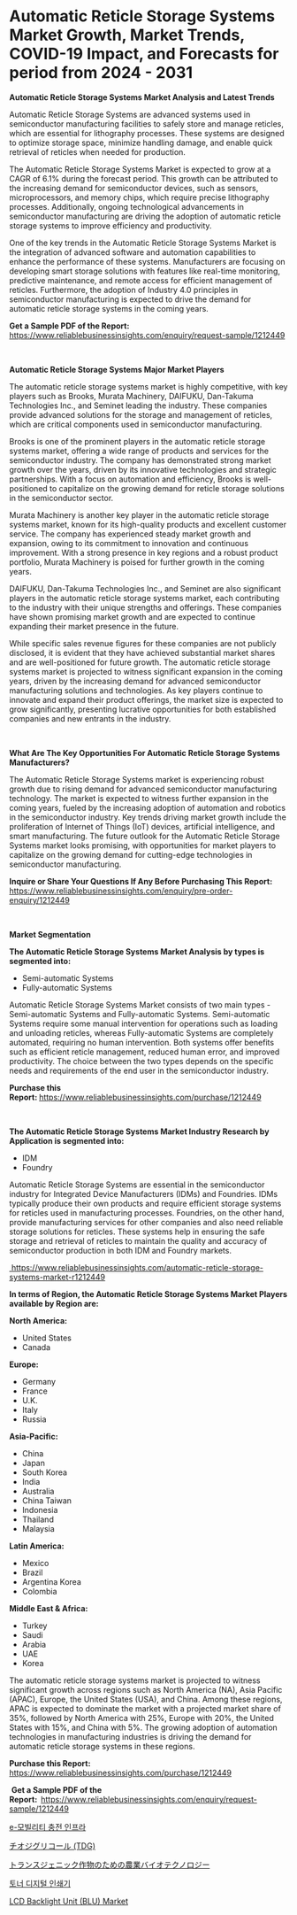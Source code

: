 <p><h1>Automatic Reticle Storage Systems Market Growth, Market Trends, COVID-19 Impact, and Forecasts for period from 2024 - 2031</h1></p><p><strong>Automatic Reticle Storage Systems Market Analysis and Latest Trends</strong></p>
<p><p>Automatic Reticle Storage Systems are advanced systems used in semiconductor manufacturing facilities to safely store and manage reticles, which are essential for lithography processes. These systems are designed to optimize storage space, minimize handling damage, and enable quick retrieval of reticles when needed for production.</p><p>The Automatic Reticle Storage Systems Market is expected to grow at a CAGR of 6.1% during the forecast period. This growth can be attributed to the increasing demand for semiconductor devices, such as sensors, microprocessors, and memory chips, which require precise lithography processes. Additionally, ongoing technological advancements in semiconductor manufacturing are driving the adoption of automatic reticle storage systems to improve efficiency and productivity.</p><p>One of the key trends in the Automatic Reticle Storage Systems Market is the integration of advanced software and automation capabilities to enhance the performance of these systems. Manufacturers are focusing on developing smart storage solutions with features like real-time monitoring, predictive maintenance, and remote access for efficient management of reticles. Furthermore, the adoption of Industry 4.0 principles in semiconductor manufacturing is expected to drive the demand for automatic reticle storage systems in the coming years.</p></p>
<p><strong>Get a Sample PDF of the Report:&nbsp;</strong> <a href="https://www.reliablebusinessinsights.com/enquiry/request-sample/1212449">https://www.reliablebusinessinsights.com/enquiry/request-sample/1212449</a></p>
<p>&nbsp;</p>
<p><strong>Automatic Reticle Storage Systems Major Market Players</strong></p>
<p><p>The automatic reticle storage systems market is highly competitive, with key players such as Brooks, Murata Machinery, DAIFUKU, Dan-Takuma Technologies Inc., and Seminet leading the industry. These companies provide advanced solutions for the storage and management of reticles, which are critical components used in semiconductor manufacturing.</p><p>Brooks is one of the prominent players in the automatic reticle storage systems market, offering a wide range of products and services for the semiconductor industry. The company has demonstrated strong market growth over the years, driven by its innovative technologies and strategic partnerships. With a focus on automation and efficiency, Brooks is well-positioned to capitalize on the growing demand for reticle storage solutions in the semiconductor sector.</p><p>Murata Machinery is another key player in the automatic reticle storage systems market, known for its high-quality products and excellent customer service. The company has experienced steady market growth and expansion, owing to its commitment to innovation and continuous improvement. With a strong presence in key regions and a robust product portfolio, Murata Machinery is poised for further growth in the coming years.</p><p>DAIFUKU, Dan-Takuma Technologies Inc., and Seminet are also significant players in the automatic reticle storage systems market, each contributing to the industry with their unique strengths and offerings. These companies have shown promising market growth and are expected to continue expanding their market presence in the future.</p><p>While specific sales revenue figures for these companies are not publicly disclosed, it is evident that they have achieved substantial market shares and are well-positioned for future growth. The automatic reticle storage systems market is projected to witness significant expansion in the coming years, driven by the increasing demand for advanced semiconductor manufacturing solutions and technologies. As key players continue to innovate and expand their product offerings, the market size is expected to grow significantly, presenting lucrative opportunities for both established companies and new entrants in the industry.</p></p>
<p>&nbsp;</p>
<p><strong>What Are The Key Opportunities For Automatic Reticle Storage Systems Manufacturers?</strong></p>
<p><p>The Automatic Reticle Storage Systems market is experiencing robust growth due to rising demand for advanced semiconductor manufacturing technology. The market is expected to witness further expansion in the coming years, fueled by the increasing adoption of automation and robotics in the semiconductor industry. Key trends driving market growth include the proliferation of Internet of Things (IoT) devices, artificial intelligence, and smart manufacturing. The future outlook for the Automatic Reticle Storage Systems market looks promising, with opportunities for market players to capitalize on the growing demand for cutting-edge technologies in semiconductor manufacturing.</p></p>
<p><strong>Inquire or Share Your Questions If Any Before Purchasing This Report:</strong> <a href="https://www.reliablebusinessinsights.com/enquiry/pre-order-enquiry/1212449">https://www.reliablebusinessinsights.com/enquiry/pre-order-enquiry/1212449</a></p>
<p>&nbsp;</p>
<p><strong>Market Segmentation</strong></p>
<p><strong>The Automatic Reticle Storage Systems Market Analysis by types is segmented into:</strong></p>
<p><ul><li>Semi-automatic Systems</li><li>Fully-automatic Systems</li></ul></p>
<p><p>Automatic Reticle Storage Systems Market consists of two main types - Semi-automatic Systems and Fully-automatic Systems. Semi-automatic Systems require some manual intervention for operations such as loading and unloading reticles, whereas Fully-automatic Systems are completely automated, requiring no human intervention. Both systems offer benefits such as efficient reticle management, reduced human error, and improved productivity. The choice between the two types depends on the specific needs and requirements of the end user in the semiconductor industry.</p></p>
<p><strong>Purchase this Report:&nbsp;</strong><a href="https://www.reliablebusinessinsights.com/purchase/1212449">https://www.reliablebusinessinsights.com/purchase/1212449</a></p>
<p>&nbsp;</p>
<p><strong>The Automatic Reticle Storage Systems Market Industry Research by Application is segmented into:</strong></p>
<p><ul><li>IDM</li><li>Foundry</li></ul></p>
<p><p>Automatic Reticle Storage Systems are essential in the semiconductor industry for Integrated Device Manufacturers (IDMs) and Foundries. IDMs typically produce their own products and require efficient storage systems for reticles used in manufacturing processes. Foundries, on the other hand, provide manufacturing services for other companies and also need reliable storage solutions for reticles. These systems help in ensuring the safe storage and retrieval of reticles to maintain the quality and accuracy of semiconductor production in both IDM and Foundry markets.</p></p>
<p><a href="https://www.reliablebusinessinsights.com/automatic-reticle-storage-systems-market-r1212449">&nbsp;https://www.reliablebusinessinsights.com/automatic-reticle-storage-systems-market-r1212449</a></p>
<p><strong>In terms of Region, the Automatic Reticle Storage Systems Market Players available by Region are:</strong></p>
<p>
    <p> <strong> North America: </strong>
        <ul>
            <li>United States</li>
            <li>Canada</li>
        </ul>
        </p> 
    <p> <strong> Europe: </strong>
        <ul>
            <li>Germany</li>
            <li>France</li>
            <li>U.K.</li>
            <li>Italy</li>
            <li>Russia</li>
        </ul>
        </p> 
    <p> <strong> Asia-Pacific: </strong>
        <ul>
            <li>China</li>
            <li>Japan</li>
            <li>South Korea</li>
            <li>India</li>
            <li>Australia</li>
            <li>China Taiwan</li>
            <li>Indonesia</li>
            <li>Thailand</li>
            <li>Malaysia</li>
        </ul>
        </p> 
    <p> <strong> Latin America: </strong>
        <ul>
            <li>Mexico</li>
            <li>Brazil</li>
            <li>Argentina Korea</li>
            <li>Colombia</li>
        </ul>
        </p> 
    <p> <strong> Middle East & Africa: </strong>
        <ul>
            <li>Turkey</li>
            <li>Saudi</li>
            <li>Arabia</li>
            <li>UAE</li>
            <li>Korea</li>
        </ul>
    </p>
    </p>
<p><p>The automatic reticle storage systems market is projected to witness significant growth across regions such as North America (NA), Asia Pacific (APAC), Europe, the United States (USA), and China. Among these regions, APAC is expected to dominate the market with a projected market share of 35%, followed by North America with 25%, Europe with 20%, the United States with 15%, and China with 5%. The growing adoption of automation technologies in manufacturing industries is driving the demand for automatic reticle storage systems in these regions.</p></p>
<p><strong>Purchase this Report: </strong><a href="https://www.reliablebusinessinsights.com/purchase/1212449">https://www.reliablebusinessinsights.com/purchase/1212449</a></p>
<p>&nbsp;<strong>Get a Sample PDF of the Report:&nbsp;&nbsp;</strong><a href="https://www.reliablebusinessinsights.com/enquiry/request-sample/1212449">https://www.reliablebusinessinsights.com/enquiry/request-sample/1212449</a></p>
<p><strong></strong></p>
<p><p><a href="https://medium.com/@ralphyjames/%EC%A0%84%EC%B2%B4-%EC%82%B0%EC%97%85-%EA%B4%80%EC%A0%90-%EB%B0%8F-%EC%98%88%EC%B8%A1-2024%EB%85%84%EB%B6%80%ED%84%B0-2031%EB%85%84%EA%B9%8C%EC%A7%80-%EC%97%90%EC%84%9C-emobility-%EC%B6%A9%EC%A0%84-%EC%9D%B8%ED%94%84%EB%9D%BC-%EC%8B%9C%EC%9E%A5%EC%9D%84-%EB%B6%84%EC%84%9D%ED%95%A9%EB%8B%88%EB%8B%A4-c86fa66dce49">e-모빌리티 충전 인프라</a></p><p><a href="https://github.com/AriMuller2009/Market-Research-Report-List-1/blob/main/6175949102176.md">チオジグリコール (TDG)</a></p><p><a href="https://github.com/dathomson6534/Market-Research-Report-List-1/blob/main/8825553102177.md">トランスジェニック作物のための農業バイオテクノロジー</a></p><p><a href="https://medium.com/@isabelbogisich2022/%ED%86%A0%EB%84%88-%EB%94%94%EC%A7%80%ED%84%B8-%ED%94%84%EB%A6%B0%ED%8C%85-%ED%94%84%EB%A0%88%EC%8A%A4-%EC%8B%9C%EC%9E%A5-2031%EB%85%84%EA%B9%8C%EC%A7%80%EC%9D%98-%ED%8A%B8%EB%A0%8C%EB%93%9C-%EC%98%88%EC%B8%A1-%EB%B0%8F-%EA%B2%BD%EC%9F%81-%EB%B6%84%EC%84%9D-3be546a59b6f">토너 디지털 인쇄기</a></p><p><a href="https://issuu.com/reportprime-2/docs/lcd-backlight-unit-blu-market-size-2030.pptx">LCD Backlight Unit (BLU) Market</a></p></p>